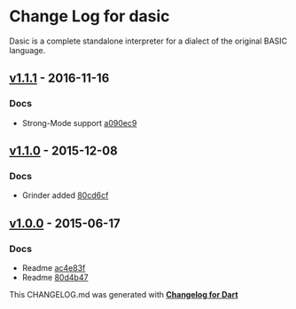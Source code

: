 # Change Log for dasic
Dasic is a complete standalone interpreter for a dialect of the original BASIC language.

## [v1.1.1](http://github.com/mikemitterer/dart-dasic/compare/v1.1.0...v1.1.1) - 2016-11-16

### Docs
* Strong-Mode support [a090ec9](https://github.com/mikemitterer/dart-dasic/commit/a090ec9d3c257f51be03389ee98ff0186ee8d9ad)

## [v1.1.0](http://github.com/mikemitterer/dart-dasic/compare/v1.0.0...v1.1.0) - 2015-12-08

### Docs
* Grinder added [80cd6cf](https://github.com/mikemitterer/dart-dasic/commit/80cd6cf154f23bb8bea379104714460ef23b7467)

## [v1.0.0](http://github.com/mikemitterer/dart-dasic/compare/v0.0.1...v1.0.0) - 2015-06-17

### Docs
* Readme [ac4e83f](https://github.com/mikemitterer/dart-dasic/commit/ac4e83f5e57736179d329ee5b3eaf0b7012bab42)
* Readme [80d4b47](https://github.com/mikemitterer/dart-dasic/commit/80d4b47ee55d2c04ba0a74a222788dbce6aac324)


This CHANGELOG.md was generated with [**Changelog for Dart**](https://pub.dartlang.org/packages/changelog)

